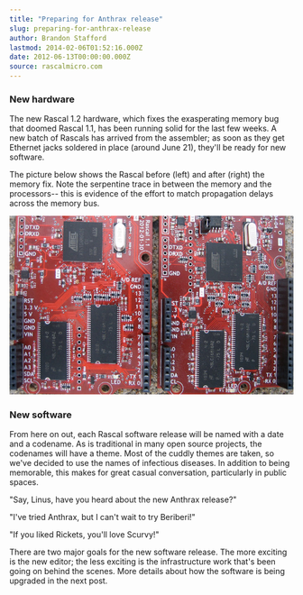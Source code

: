 ```yaml
---
title: "Preparing for Anthrax release"
slug: preparing-for-anthrax-release
author: Brandon Stafford
lastmod: 2014-02-06T01:52:16.000Z
date: 2012-06-13T00:00:00.000Z
source: rascalmicro.com
---
```


### New hardware ###

The new Rascal 1.2 hardware, which fixes the exasperating memory bug that doomed Rascal 1.1, has been running solid for the last few weeks. A new batch of Rascals has arrived from the assembler; as soon as they get Ethernet jacks soldered in place (around June 21), they'll be ready for new software.

The picture below shows the Rascal before (left) and after (right) the memory fix. Note the serpentine trace in between the memory and the processors-- this is evidence of the effort to match propagation delays across the memory bus. 

<img src="/img/rascal-1.1-1.2-comparison.jpg" width="820px">

### New software ###

From here on out, each Rascal software release will be named with a date and a codename. As is traditional in many open source projects, the codenames will have a theme. Most of the cuddly themes are taken, so we've decided to use the names of infectious diseases. In addition to being memorable, this makes for great casual conversation, particularly in public spaces.

"Say, Linus, have you heard about the new Anthrax release?"

"I've tried Anthrax, but I can't wait to try Beriberi!"

"If you liked Rickets, you'll love Scurvy!"

There are two major goals for the new software release. The more exciting is the new editor; the less exciting is the infrastructure work that's been going on behind the scenes. More details about how the software is being upgraded in the next post.

[1]: http://rascalmicro.com